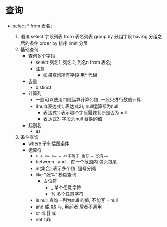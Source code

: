 # 查询
* select * from 表名;

    1. 语法
        select
            字段列表
        from
            表名列表
        group by
            分组字段
        having
            分组之后的条件
        order by
            排序
        limit
            分页
    2. 基础查询
        - 查询多个字段
            * select 列名1, 列名2, 列名n from 表名;
            * 注意
                * 如果查询所有字段 用* 代替
        - 去重
            * distinct
        - 计算列
            * 一般可以使用四则运算计算列值, 一般只进行数值计算
            * ifnull(表达式1, 表达式2); null运算都为null
                * 表达式1: 表示哪个字段需要判断是否为null
                * 表达式2: 字段为null 替换的值
        - 起别名
            * as
    3. 条件查询
        - where 子句后跟条件
        - 运算符
            * `> < <= >= = <>不等于 也可!= 没有==`
            * between...and .. 在一个范围内 包头包尾
            * in(集合)  表示多个值, 逗号分隔
            * like "张%" 模糊查询
                - 占位符
                    - _ 单个任意字符
                    - % 多个任意字符
            * is null 查询一列为null 的值, 不能写 = null  
            * and 或 && 与, 用前者  后者不通用
            * or 或 ||  或
            * not !  非
            
            
            
            
            
            
            
            
            
            
            
            
            
            